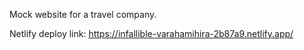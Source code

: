 Mock website for a travel company.

Netlify deploy link: https://infallible-varahamihira-2b87a9.netlify.app/
